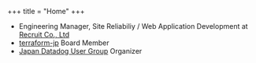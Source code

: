 +++
title = "Home"
+++

- Engineering Manager, Site Reliabiliy / Web Application Development at [Recruit Co., Ltd](https://www.recruit.co.jp/)
- [terraform-jp](https://terraform-jp.connpass.com) Board Member
- [Japan Datadog User Group](https://datadog-jp.connpass.com/) Organizer
